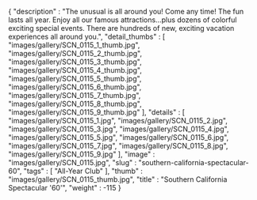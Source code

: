 {
  "description" : "The unusual is all around you! Come any time! The fun lasts all year. Enjoy all our famous attractions...plus dozens of colorful exciting special events. There are hundreds of new, exciting vacation experiences all around you.",
  "detail_thumbs" : [
                       "images/gallery/SCN_0115_1_thumb.jpg",
                       "images/gallery/SCN_0115_2_thumb.jpg",
                       "images/gallery/SCN_0115_3_thumb.jpg",
                       "images/gallery/SCN_0115_4_thumb.jpg",
                       "images/gallery/SCN_0115_5_thumb.jpg",
                       "images/gallery/SCN_0115_6_thumb.jpg",
                       "images/gallery/SCN_0115_7_thumb.jpg",
                       "images/gallery/SCN_0115_8_thumb.jpg",
                       "images/gallery/SCN_0115_9_thumb.jpg"
                     ],
  "details" : [
                 "images/gallery/SCN_0115_1.jpg",
                 "images/gallery/SCN_0115_2.jpg",
                 "images/gallery/SCN_0115_3.jpg",
                 "images/gallery/SCN_0115_4.jpg",
                 "images/gallery/SCN_0115_5.jpg",
                 "images/gallery/SCN_0115_6.jpg",
                 "images/gallery/SCN_0115_7.jpg",
                 "images/gallery/SCN_0115_8.jpg",
                 "images/gallery/SCN_0115_9.jpg"
               ],
  "image" : "images/gallery/SCN_0115.jpg",
  "slug" : "southern-california-spectacular-60",
  "tags" : [
              "All-Year Club"
            ],
  "thumb" : "images/gallery/SCN_0115_thumb.jpg",
  "title" : "Southern California Spectacular '60'",
  "weight" : -115
}

